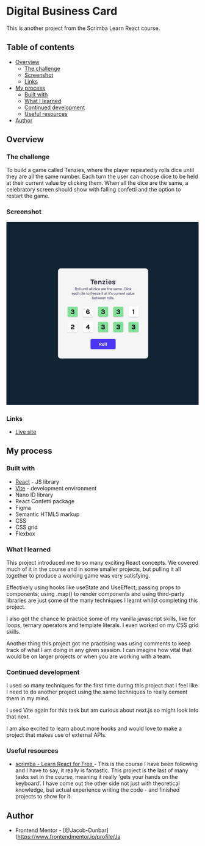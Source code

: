# Digital Business Card

This is another project from the Scrimba Learn React course.

## Table of contents

- [Overview](#overview)
  - [The challenge](#the-challenge)
  - [Screenshot](#screenshot)
  - [Links](#links)
- [My process](#my-process)
  - [Built with](#built-with)
  - [What I learned](#what-i-learned)
  - [Continued development](#continued-development)
  - [Useful resources](#useful-resources)
- [Author](#author)

## Overview

### The challenge

To build a game called Tenzies, where the player repeatedly rolls dice until they are all the same number. Each turn the user can choose dice to be held at their current value by clicking them. When all the dice are the same, a celebratory screen should show with falling confetti and the option to restart the game.

### Screenshot

![](./screenshot.jpg)

### Links

- [Live site](https://jacob-dunbar.github.io/tenzies/)

## My process

### Built with

- [React](https://reactjs.org/) - JS library
- [Vite](https://vitejs.dev/) - development environment
- Nano ID library
- React Confetti package
- Figma
- Semantic HTML5 markup
- CSS
- CSS grid
- Flexbox

### What I learned

This project introduced me to so many exciting React concepts. We covered much of it in the course and in some smaller projects, but pulling it all together to produce a working game was very satisfying.

Effectively using hooks like useState and UseEffect; passing props to components; using .map() to render components and using third-party libraries are just some of the many techniques I learnt whilst completing this project.

I also got the chance to practice some of my vanilla javascript skills, like for loops, ternary operators and template literals. I even worked on my CSS grid skills.

Another thing this project got me practising was using comments to keep track of what I am doing in any given session. I can imagine how vital that would be on larger projects or when you are working with a team.

### Continued development

I used so many techniques for the first time during this project that I feel like I need to do another project using the same techniques to really cement them in my mind.

I used Vite again for this task but am curious about next.js so might look into that next.

I am also excited to learn about more hooks and would love to make a project that makes use of external APIs.

### Useful resources

- [scrimba - Learn React for Free ](www.https://scrimba.com/learn/learnreact) - This is the course I have been following and I have to say, it really is fantastic. This project is the last of many tasks set in the course, meaning it really 'gets your hands on the keyboard’. I have come out the other side not just with theoretical knowledge, but actual experience writing the code - and finished projects to show for it.

## Author

- Frontend Mentor - [@Jacob-Dunbar](https://www.frontendmentor.io/profile/Ja
